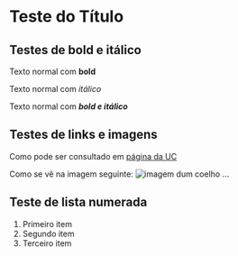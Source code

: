 # Teste do Título 

## Testes de bold e itálico

Texto normal com **bold**

Texto normal com *itálico*

Texto normal com ***bold e itálico***

## Testes de links e imagens

Como pode ser consultado em [página da UC](http://www.uc.pt)

Como se vê na imagem seguinte: ![imagem dum coelho](http://www.coelho.com) ...

## Teste de lista numerada

1. Primeiro item
2. Segundo item
3. Terceiro item
